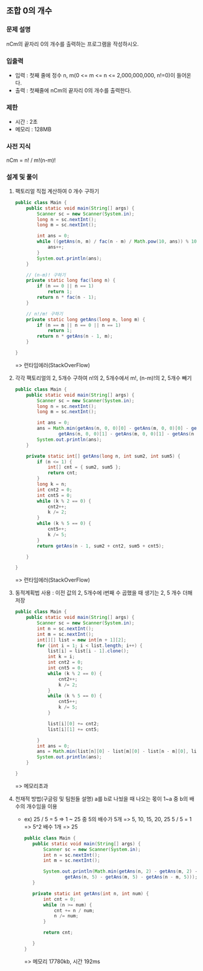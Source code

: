 ## 조합 0의 개수

### 문제 설명

nCm의 끝자리 0의 개수를 출력하는 프로그램을 작성하시오.

### 입출력

- 입력 : 첫째 줄에 정수 n, m(0 <= m <= n <= 2,000,000,000, n!=0)이 들어온다.
- 출력 : 첫째줄에 nCm의 끝자리 0의 개수를 출력한다.

### 제한

- 시간 : 2초
- 메모리 : 128MB

### 사전 지식

nCm = n! / m!(n-m)!

### 설계 및 풀이

1. 팩토리얼 직접 계산하여 0 개수 구하기

   ```java
   public class Main {
       public static void main(String[] args) {
           Scanner sc = new Scanner(System.in);
           long n = sc.nextInt();
           long m = sc.nextInt();

           int ans = 0;
           while ((getAns(n, m) / fac(n - m) / Math.pow(10, ans)) % 10 == 0) {
               ans++;
           }
           System.out.println(ans);
       }

       // (n-m)! 구하기
       private static long fac(long n) {
           if (n == 0 || n == 1)
               return 1;
           return n * fac(n - 1);
       }

       // n!/m! 구하기
       private static long getAns(long n, long m) {
           if (n == m || n == 0 || n == 1)
               return 1;
           return n * getAns(n - 1, m);
       }

   }
   ```

   => 런타임에러(StackOverFlow)

2. 각각 팩토리얼의 2, 5개수 구하여 n!의 2, 5개수에서 m!, (n-m)!의 2, 5개수 빼기

   ```java
   public class Main {
       public static void main(String[] args) {
           Scanner sc = new Scanner(System.in);
           long n = sc.nextInt();
           long m = sc.nextInt();

           int ans = 0;
           ans = Math.min(getAns(n, 0, 0)[0] - getAns(m, 0, 0)[0] - getAns(n - m, 0, 0)[0],
                   getAns(n, 0, 0)[1] - getAns(m, 0, 0)[1] - getAns(n - m, 0, 0)[1]);
           System.out.println(ans);
       }

       private static int[] getAns(long n, int sum2, int sum5) {
           if (n <= 1) {
               int[] cnt = { sum2, sum5 };
               return cnt;
           }
           long k = n;
           int cnt2 = 0;
           int cnt5 = 0;
           while (k % 2 == 0) {
               cnt2++;
               k /= 2;
           }
           while (k % 5 == 0) {
               cnt5++;
               k /= 5;
           }
           return getAns(n - 1, sum2 + cnt2, sum5 + cnt5);

       }

   }
   ```

   => 런타임에러(StackOverFlow)

3. 동적계획법 사용 : 이전 값의 2, 5개수에 i번째 수 곱했을 때 생기는 2, 5 개수 더해 저장

   ```java
   public class Main {
       public static void main(String[] args) {
           Scanner sc = new Scanner(System.in);
           int n = sc.nextInt();
           int m = sc.nextInt();
           int[][] list = new int[n + 1][2];
           for (int i = 1; i < list.length; i++) {
               list[i] = list[i - 1].clone();
               int k = i;
               int cnt2 = 0;
               int cnt5 = 0;
               while (k % 2 == 0) {
                   cnt2++;
                   k /= 2;
               }
               while (k % 5 == 0) {
                   cnt5++;
                   k /= 5;
               }

               list[i][0] += cnt2;
               list[i][1] += cnt5;

           }
           int ans = 0;
           ans = Math.min(list[n][0] - list[m][0] - list[n - m][0], list[n][1] - list[m][1] - list[n - m][1]);
           System.out.println(ans);
       }

   }
   ```

   => 메모리초과

4. 천재적 방법(구글링 및 팀원들 설명)
   a를 b로 나눴을 때 나오는 몫이 1~a 중 b의 배수의 개수임을 이용

   - ex) 25 / 5 = 5 => 1 ~ 25 중 5의 배수가 5개 => 5, 10, 15, 20, 25
     5 / 5 = 1 => 5^2 배수 1개 => 25

     ```java
     public class Main {
        public static void main(String[] args) {
            Scanner sc = new Scanner(System.in);
            int n = sc.nextInt();
            int m = sc.nextInt();

            System.out.println(Math.min(getAns(n, 2) - getAns(m, 2) - getAns(n - m, 2),
                    getAns(n, 5) - getAns(m, 5) - getAns(n - m, 5)));
        }

        private static int getAns(int n, int num) {
            int cnt = 0;
            while (n >= num) {
                cnt += n / num;
                n /= num;
            }

            return cnt;

        }
     }
     ```

     => 메모리 17780kb, 시간 192ms
